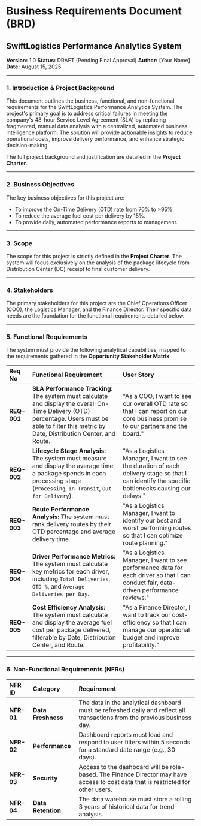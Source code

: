 # Business Requirements Document (BRD)
## SwiftLogistics Performance Analytics System

**Version:** 1.0
**Status:** DRAFT (Pending Final Approval)
**Author:** [Your Name]
**Date:** August 15, 2025

---

### 1. Introduction & Project Background

This document outlines the business, functional, and non-functional requirements for the SwiftLogistics Performance Analytics System. The project's primary goal is to address critical failures in meeting the company's 48-hour Service Level Agreement (SLA) by replacing fragmented, manual data analysis with a centralized, automated business intelligence platform. The solution will provide actionable insights to reduce operational costs, improve delivery performance, and enhance strategic decision-making.

The full project background and justification are detailed in the **Project Charter**.

---

### 2. Business Objectives

The key business objectives for this project are:
- To improve the On-Time Delivery (OTD) rate from 70% to >95%.
- To reduce the average fuel cost per delivery by 15%.
- To provide daily, automated performance reports to management.

---

### 3. Scope

The scope for this project is strictly defined in the **Project Charter**. The system will focus exclusively on the analysis of the package lifecycle from Distribution Center (DC) receipt to final customer delivery.

---

### 4. Stakeholders

The primary stakeholders for this project are the Chief Operations Officer (COO), the Logistics Manager, and the Finance Director. Their specific data needs are the foundation for the functional requirements detailed below.

---

### 5. Functional Requirements

The system must provide the following analytical capabilities, mapped to the requirements gathered in the **Opportunity Stakeholder Matrix**:

| Req No | Functional Requirement | User Story |
| :--- | :--- | :--- |
| **REQ-001** | **SLA Performance Tracking:** The system must calculate and display the overall On-Time Delivery (OTD) percentage. Users must be able to filter this metric by Date, Distribution Center, and Route. | "As a COO, I want to see our overall OTD rate so that I can report on our core business promise to our partners and the board." |
| **REQ-002** | **Lifecycle Stage Analysis:** The system must measure and display the average time a package spends in each processing stage (`Processing`, `In-Transit`, `Out for Delivery`). | "As a Logistics Manager, I want to see the duration of each delivery stage so that I can identify the specific bottlenecks causing our delays." |
| **REQ-003** | **Route Performance Analysis:** The system must rank delivery routes by their OTD percentage and average delivery time. | "As a Logistics Manager, I want to identify our best and worst performing routes so that I can optimize route planning." |
| **REQ-004** | **Driver Performance Metrics:** The system must calculate key metrics for each driver, including `Total Deliveries`, `OTD %`, and `Average Deliveries per Day`. | "As a Logistics Manager, I want to see performance data for each driver so that I can conduct fair, data-driven performance reviews." |
| **REQ-005** | **Cost Efficiency Analysis:** The system must calculate and display the average fuel cost per package delivered, filterable by Date, Distribution Center, and Route. | "As a Finance Director, I want to track our cost-efficiency so that I can manage our operational budget and improve profitability." |

---

### 6. Non-Functional Requirements (NFRs)

| NFR ID | Category | Requirement |
| :--- | :--- | :--- |
| **NFR-01** | **Data Freshness** | The data in the analytical dashboard must be refreshed daily and reflect all transactions from the previous business day. |
| **NFR-02** | **Performance** | Dashboard reports must load and respond to user filters within 5 seconds for a standard date range (e.g., 30 days). |
| **NFR-03** | **Security** | Access to the dashboard will be role-based. The Finance Director may have access to cost data that is restricted for other users. |
| **NFR-04** | **Data Retention** | The data warehouse must store a rolling 3 years of historical data for trend analysis. |
